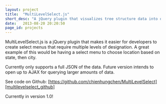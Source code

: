 ```yaml
---
layout: project
title:  "MultiLevelSelect.js"
short_desc: "A jQuery plugin that visualizes tree structure data into dynamically generated select elements in the DOM."
date:   2013-08-20 20:20:50
page_id: projects
---
```


MultiLevelSelect.js is a jQuery plugin that makes it easier for developers to create select menus that require multiple levels of designation. A great example of this would be having a select menu to choose location based on state, then city.

Currently only supports a full JSON of the data. Future version intends to open up to AJAX for querying larger amounts of data.

See code on Github: [https://github.com/chienhungchen/MultiLevelSelect][multilevelselect_github]

Currently in version 1.0!

[multilevelselect_github]: https://github.com/chienhungchen/MultiLevelSelect